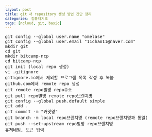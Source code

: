 ```yaml
---
layout: post
title: git 새 repository 생성 방법 간단 정리
categories: 컴퓨터기초
tags: [ncloud, git, basic]
---
```


<pre>
git config --global user.name "omelase"
git config --global user.email "11chan11@naver.com"
mkdir git
cd git
mkdir bitcamp-ncp
cd bitcamp-ncp
git init (local repo 생성)
vi .gitignore
gitignore.io에서 제외할 프로그램 목록 작성 후 복붙
github.com에서 remote repo 생성
git remote repo별명 repo주소
git pull repo별명 remote repo브랜치명
git config --global push.default simple
git add .
git commit -m "커밋명"
git branch -m local repo브랜치명 (remote repo브랜치명과 통일)
git push --set-upstream repo별명 repo브랜치명
유저네임, 토큰 입력
</pre>